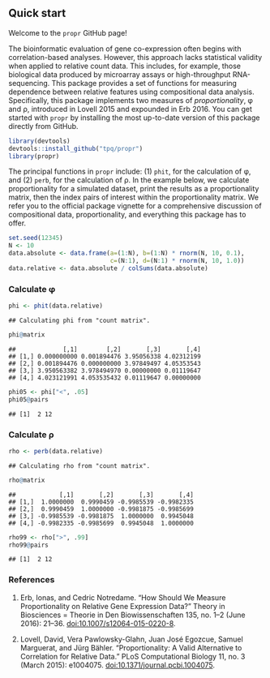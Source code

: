 <!-- README.md is generated from README.Rmd. Please edit that file -->
Quick start
-----------

Welcome to the `propr` GitHub page!

The bioinformatic evaluation of gene co-expression often begins with correlation-based analyses. However, this approach lacks statistical validity when applied to relative count data. This includes, for example, those biological data produced by microarray assays or high-throughput RNA-sequencing. This package provides a set of functions for measuring dependence between relative features using compositional data analysis. Specifically, this package implements two measures of *proportionality*, φ and ρ, introduced in Lovell 2015 and expounded in Erb 2016. You can get started with `propr` by installing the most up-to-date version of this package directly from GitHub.

``` r
library(devtools)
devtools::install_github("tpq/propr")
library(propr)
```

The principal functions in `propr` include: (1) `phit`, for the calculation of φ, and (2) `perb`, for the calculation of ρ. In the example below, we calculate proportionality for a simulated dataset, print the results as a proportionality matrix, then the index pairs of interest within the proportionality matrix. We refer you to the official package vignette for a comprehensive discussion of compositional data, proportionality, and everything this package has to offer.

``` r
set.seed(12345)
N <- 10
data.absolute <- data.frame(a=(1:N), b=(1:N) * rnorm(N, 10, 0.1),
                            c=(N:1), d=(N:1) * rnorm(N, 10, 1.0))
data.relative <- data.absolute / colSums(data.absolute)
```

### Calculate φ

``` r
phi <- phit(data.relative)
```

    ## Calculating phi from "count matrix".

``` r
phi@matrix
```

    ##             [,1]        [,2]       [,3]       [,4]
    ## [1,] 0.000000000 0.001894476 3.95056338 4.02312199
    ## [2,] 0.001894476 0.000000000 3.97849497 4.05353543
    ## [3,] 3.950563382 3.978494970 0.00000000 0.01119647
    ## [4,] 4.023121991 4.053535432 0.01119647 0.00000000

``` r
phi05 <- phi["<", .05]
phi05@pairs
```

    ## [1]  2 12

### Calculate ρ

``` r
rho <- perb(data.relative)
```

    ## Calculating rho from "count matrix".

``` r
rho@matrix
```

    ##            [,1]       [,2]       [,3]       [,4]
    ## [1,]  1.0000000  0.9990459 -0.9985539 -0.9982335
    ## [2,]  0.9990459  1.0000000 -0.9981875 -0.9985699
    ## [3,] -0.9985539 -0.9981875  1.0000000  0.9945048
    ## [4,] -0.9982335 -0.9985699  0.9945048  1.0000000

``` r
rho99 <- rho[">", .99]
rho99@pairs
```

    ## [1]  2 12

### References

1.  Erb, Ionas, and Cedric Notredame. “How Should We Measure Proportionality on Relative Gene Expression Data?” Theory in Biosciences = Theorie in Den Biowissenschaften 135, no. 1–2 (June 2016): 21–36. <doi:10.1007/s12064-015-0220-8>.

2.  Lovell, David, Vera Pawlowsky-Glahn, Juan José Egozcue, Samuel Marguerat, and Jürg Bähler. “Proportionality: A Valid Alternative to Correlation for Relative Data.” PLoS Computational Biology 11, no. 3 (March 2015): e1004075. <doi:10.1371/journal.pcbi.1004075>.
